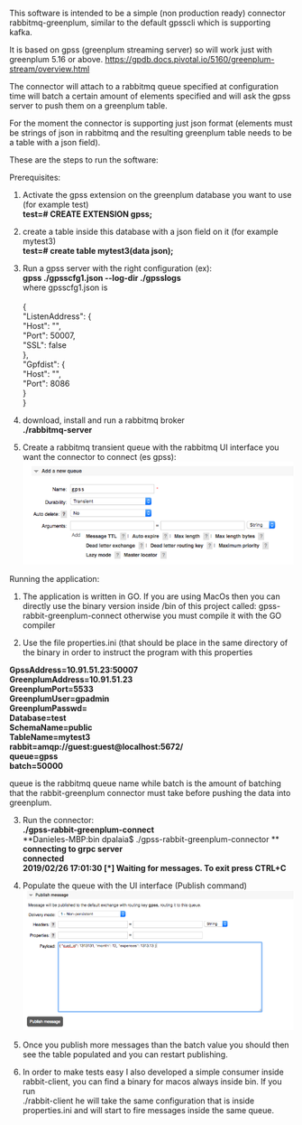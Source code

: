 This software is intended to be a simple (non production ready) connector rabbitmq-greenplum, similar to the default gpsscli which is supporting kafka.

It is based on gpss (greenplum streaming server) so will work just with greenplum 5.16 or above.
https://gpdb.docs.pivotal.io/5160/greenplum-stream/overview.html

The connector will attach to a rabbitmq queue specified at configuration time will batch a certain amount of elements specified and will ask the gpss server to push them on a greenplum table.

For the moment the connector is supporting just json format (elements must be strings of json in rabbitmq and the resulting greenplum table needs to be a table with a json field).

These are the steps to run the software:

Prerequisites:

1. Activate the gpss extension on the greenplum database you want to use (for example test)<br/>
   **test=# CREATE EXTENSION gpss;**<br/>
   
2. create a table inside this database with a json field on it (for example mytest3)<br/>
   **test=# create table mytest3(data json);**<br/>
   
3. Run a gpss server with the right configuration (ex):<br/>
  **gpss ./gpsscfg1.json --log-dir ./gpsslogs** <br/>
  where gpsscfg1.json is <br/><br/>
  {<br/>
    "ListenAddress": {<br/>
        "Host": "",<br/>
        "Port": 50007,<br/>
        "SSL": false<br/>
    },<br/>
    "Gpfdist": {<br/>
        "Host": "",<br/>
        "Port": 8086<br/>
    }<br/>
}<br/>

4. download, install and run a rabbitmq broker<br/>
 **./rabbitmq-server**

5. Create a rabbitmq transient queue with the rabbitmq UI interface you want the connector to connect (es gpss):<br/>
  ![Screenshot](queue.png)
  
Running the application:

1. The application is written in GO. If you are using MacOs then you can directly use the binary version inside /bin of this project called: gpss-rabbit-greenplum-connect otherwise you must compile it with the GO compiler

2. Use the file properties.ini (that should be place in the same directory of the binary in order to instruct the program with this properties<br/>

**GpssAddress=10.91.51.23:50007**<br/>
**GreenplumAddress=10.91.51.23**<br/>
**GreenplumPort=5533**<br/>
**GreenplumUser=gpadmin**<br/>
**GreenplumPasswd=**<br/> 
**Database=test**<br/>
**SchemaName=public**<br/>
**TableName=mytest3**<br/>
**rabbit=amqp://guest:guest@localhost:5672/**<br/>
**queue=gpss**<br/>
**batch=50000** <br/>

queue is the rabbitmq queue name while batch is the amount of batching that the rabbit-greenplum connector must take before pushing the data into greenplum.<br/>

3. Run the connector:<br/>
**./gpss-rabbit-greenplum-connect**<br/> 
**Danieles-MBP:bin dpalaia$ ./gpss-rabbit-greenplum-connector **<br/>
**connecting to grpc server**<br/>
**connected**<br/>
**2019/02/26 17:01:30  [*] Waiting for messages. To exit press CTRL+C**<br/>

4. Populate the queue with the UI interface (Publish command)<br/>
![Screenshot](queue2.png)

5. Once you publish more messages than the batch value you should then see the table populated and you can restart publishing.<br/>

6. In order to make tests easy I also developed a simple consumer inside rabbit-client, you can find a binary for macos always inside bin.
If you run<br/>
./rabbit-client
he will take the same configuration that is inside properties.ini and will start to fire messages inside the same queue.
